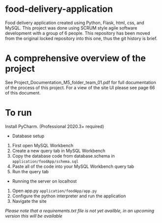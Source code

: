 # food-delivery-application
Food delivery application created using Python, Flask, html, css, and MySQL. This project was done using SCRUM style agile software development with a group of 6 people. This repository has been moved from the original locked repository into this one, thus the git history is brief.

# A comprehensive overview of the project
See Project_Documentation_M5_folder_team_01.pdf for full documentation of the process of this project. For a view of the site UI please see page 66 of this document.

# To run
Install PyCharm. (Professional 2020.3+ required)
* Database setup
1. First open MySQL Workbench
2. Create a new query tab in MySQL Workbench
3. Copy the database code from database.schema in
```application/foodApp/schema.sql```
4. Paste all of the code into your MySQL Workbench query tab
5. Run the query tab
* Running the server on localhost
1. Open app.py
```application/foodApp/app.py```
2. Configure the python interpreter and run the application
3. Navigate the site

*Please note that a requirements.txt file is not yet availble, in an upcoming version this will be available*
